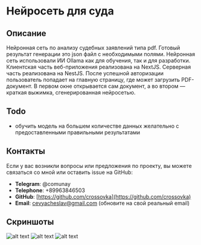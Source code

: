 ﻿# Нейросеть для суда

## Описание
Нейронная сеть по анализу судебных заявлений типа pdf.
Готовый результат генерации это json файл с необходимыми полями.
Нейронная сеть использовали  ИИ  Ollama как для обучения, так и для разработки.
Клиентская часть веб-приложения реализована на NextJS.
Серверная часть реализована на NestJS.
После успешной авторизации пользователь попадает на главную страницу, где может загрузить PDF-документ. В первом окне открывается сам документ, а во втором — краткая выжимка, сгенерированная нейросетью.

## Todo
- обучить модель на большем количестве данных желательно с предоставленными правильными результатами

## Контакты

Если у вас возникли вопросы или предложения по проекту, вы можете связаться со мной или оставить issue на GitHub:

- **Telegram**: @comunay
- **Telephone**: +89963846503
- **GitHub**: [https://github.com/crossovka](https://github.com/crossovka)
- **Email**: [cevyacheslav@gmail.com](mailto:cevyacheslav@gmail.com) (обновите на свой реальный email)

## Скриншоты

![alt text](./imgs/3.jpg)
![alt text](./imgs/1.jpg)
![alt text](./imgs/2.jpg)
